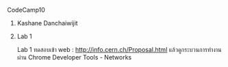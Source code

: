 CodeCamp10
1. Kashane Danchaiwijit
2. Lab 1

     Lab 1
           ทดสอบเข้า web : http://info.cern.ch/Proposal.html
           แล้วดูกระบวนการทำงานผ่าน Chrome Developer Tools - Networks
